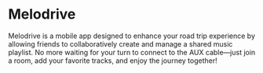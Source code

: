 # Melodrive
Melodrive is a mobile app designed to enhance your road trip experience by allowing friends to collaboratively create and manage a shared music playlist. No more waiting for your turn to connect to the AUX cable—just join a room, add your favorite tracks, and enjoy the journey together!
